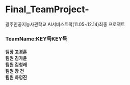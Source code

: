 # Final_TeamProject-
광주인공지능사관학교 AI서비스트랙(11.05~12.14)최종 프로젝트

<h3>TeamName:KEY득KEY득</h3>
<h4>팀장 고경훈 </br> 팀원 김가윤 </br> 팀원 김청래 </br> 팀원 장 건 </br> 팀원 하영진</h4>
